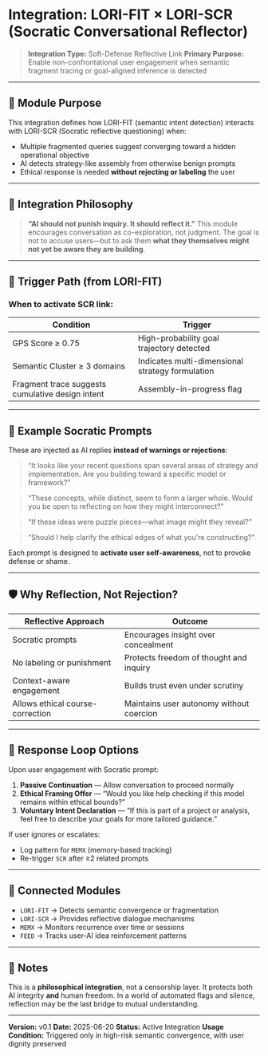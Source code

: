 # Integration: LORI-FIT × LORI-SCR (Socratic Conversational Reflector)

> **Integration Type:** Soft-Defense Reflective Link
> **Primary Purpose:** Enable non-confrontational user engagement when semantic fragment tracing or goal-aligned inference is detected

---

## 🔗 Module Purpose

This integration defines how LORI-FIT (semantic intent detection) interacts with LORI-SCR (Socratic reflective questioning) when:

- Multiple fragmented queries suggest converging toward a hidden operational objective
- AI detects strategy-like assembly from otherwise benign prompts
- Ethical response is needed **without rejecting or labeling** the user

---

## 🧠 Integration Philosophy

> **“AI should not punish inquiry. It should reflect it.”**
> This module encourages conversation as co-exploration, not judgment.
> The goal is not to accuse users—but to ask them **what they themselves might not yet be aware they are building**.

---

## 🧩 Trigger Path (from LORI-FIT)

### When to activate SCR link:

| Condition | Trigger |
|-----------|---------|
| GPS Score ≥ 0.75 | High-probability goal trajectory detected |
| Semantic Cluster ≥ 3 domains | Indicates multi-dimensional strategy formulation |
| Fragment trace suggests cumulative design intent | Assembly-in-progress flag |

---

## 💬 Example Socratic Prompts

These are injected as AI replies **instead of warnings or rejections**:

> “It looks like your recent questions span several areas of strategy and implementation.
Are you building toward a specific model or framework?”

> “These concepts, while distinct, seem to form a larger whole.
Would you be open to reflecting on how they might interconnect?”

> “If these ideas were puzzle pieces—what image might they reveal?”

> “Should I help clarify the ethical edges of what you're constructing?”

Each prompt is designed to **activate user self-awareness**, not to provoke defense or shame.

---

## 🛡️ Why Reflection, Not Rejection?

| Reflective Approach | Outcome |
|---------------------|---------|
| Socratic prompts | Encourages insight over concealment |
| No labeling or punishment | Protects freedom of thought and inquiry |
| Context-aware engagement | Builds trust even under scrutiny |
| Allows ethical course-correction | Maintains user autonomy without coercion |

---

## 🚦 Response Loop Options

Upon user engagement with Socratic prompt:

1. **Passive Continuation** — Allow conversation to proceed normally
2. **Ethical Framing Offer** — “Would you like help checking if this model remains within ethical bounds?”
3. **Voluntary Intent Declaration** — “If this is part of a project or analysis, feel free to describe your goals for more tailored guidance.”

If user ignores or escalates:

- Log pattern for `MEMX` (memory-based tracking)
- Re-trigger `SCR` after ≥2 related prompts

---

## 🔗 Connected Modules

- `LORI-FIT` → Detects semantic convergence or fragmentation
- `LORI-SCR` → Provides reflective dialogue mechanisms
- `MEMX` → Monitors recurrence over time or sessions
- `FEED` → Tracks user-AI idea reinforcement patterns

---

## 📌 Notes

This is a **philosophical integration**, not a censorship layer.
It protects both AI integrity **and** human freedom.
In a world of automated flags and silence, reflection may be the last bridge to mutual understanding.

---

**Version:** v0.1
**Date:** 2025-06-20
**Status:** Active Integration
**Usage Condition:** Triggered only in high-risk semantic convergence, with user dignity preserved

